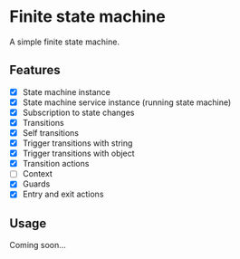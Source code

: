 # Finite state machine

A simple finite state machine.

## Features

- [x] State machine instance
- [x] State machine service instance (running state machine)
- [x] Subscription to state changes
- [x] Transitions
- [x] Self transitions
- [x] Trigger transitions with string
- [x] Trigger transitions with object
- [x] Transition actions
- [ ] Context
- [x] Guards
- [x] Entry and exit actions

## Usage

Coming soon...
